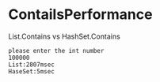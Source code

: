# ContailsPerformance

List.Contains vs HashSet.Contains

```
please enter the int number
100000
List:2807msec
HaseSet:5msec
```

